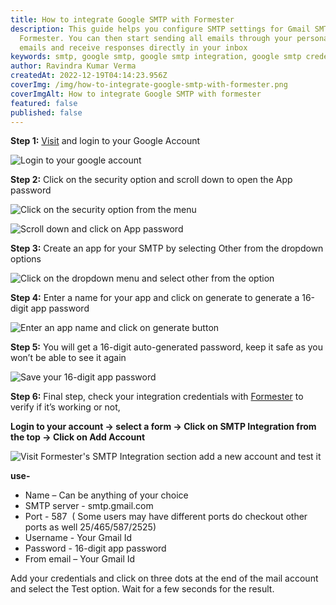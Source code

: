 ```yaml
---
title: How to integrate Google SMTP with Formester
description: This guide helps you configure SMTP settings for Gmail SMTP on
  Formester. You can then start sending all emails through your personalized
  emails and receive responses directly in your inbox
keywords: smtp, google smtp, google smtp integration, google smtp credentials
author: Ravindra Kumar Verma
createdAt: 2022-12-19T04:14:23.956Z
coverImg: /img/how-to-integrate-google-smtp-with-formester.png
coverImgAlt: How to integrate Google SMTP with formester
featured: false
published: false
---
```

**Step 1:** [Visit](https://myaccount.google.com/u/1/?hl=en&utm_source=OGB&utm_medium=act "Google Login Account") and login to your Google Account

![Login to your google account](/img/how-to-integrate-google-smtp-with-formester__home-screen.png "Login to your google account")

**Step 2:** Click on the security option and scroll down to open the App password

![Click on the security option from the menu](/img/how-to-integrate-google-smtp-with-formester__security-option.png "Click on the security option from the menu")

![Scroll down and click on App password](/img/how-to-integrate-google-smtp-with-formester__sign-app-account.png "Scroll down and click on App password")

**Step 3:** Create an app for your SMTP by selecting Other from the dropdown options

![Click on the dropdown menu and select other from the option](/img/how-to-integrate-google-smtp-with-formester__dropdown-option.png "Click on the dropdown menu and select other from the option")

**Step 4:** Enter a name for your app and click on generate to generate a 16-digit app password

![Enter an app name and click on generate button](/img/how-to-integrate-google-smtp-with-formester__generate-account.png "Enter an app name and click on generate button")

**Step 5:** You will get a 16-digit auto-generated password, keep it safe as you won’t be able to see it again

![Save your 16-digit app password](/img/how-to-integrate-google-smtp-with-formester__app-password.png "Save your 16-digit app password")

**Step 6:** Final step, check your integration credentials with [Formester](https://app.formester.com/users/sign_in "Formester") to verify if it’s working or not,

**Login to your account -> select a form -> Click on SMTP Integration from the top -> Click on Add Account**

![Visit Formester's SMTP Integration section add a new account and test it](/img/test-credentails.png "Visit Formester's SMTP Integration section add a new account and test it")

**use-** 

* Name – Can be anything of your choice  
* SMTP server - smtp.gmail.com
* Port - 587  ( Some users may have different ports do checkout other ports as well 25/465/587/2525)
* Username - Your Gmail Id
* Password - 16-digit app password
* From email – Your Gmail Id



Add your credentials and click on three dots at the end of the mail account and select the Test option. Wait for a few seconds for the result.